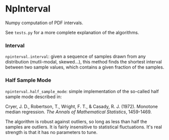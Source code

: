 # NpInterval #

Numpy computation of PDF intervals.

See `tests.py` for a more complete explanation of the algorithms.

### Interval ###

`npinterval.interval`: given a sequence of samples drawn from any distribution (mutli-modal, skewed...), this method finds the shortest interval between two sample values, which contains a given fraction of the samples.

### Half Sample Mode ###

`npinterval.half_sample_mode`: simple implementation of the so-called half sample mode described in:

Cryer, J. D., Robertson, T., Wright, F. T., & Casady, R. J. (1972). Monotone median regression. _The Annals of Mathematical Statistics_, 1459-1469.

The algorithm is robust against outliers, so long as less than half the samples are outliers. It is fairly insensitive to statistical fluctuations. It's real strength is that it has no parameters to tune.

